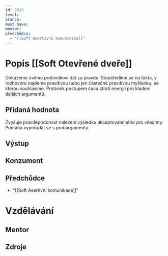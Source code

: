 ```yaml
---
id: 2019
level: 
branch: 
must have: 
mentor: 
předchůdce: 
  - "[[Soft Asertivní komunikace]]"
---
```



# Popis [[Soft Otevřené dveře]]
Dokážeme svému protivníkovi dát za pravdu. Soustředíme se na fakta, v rozhovoru najdeme pravdivou nebo jen částečně pravdivou myšlenku, se kterou souhlasíme. Protivník postupem času ztratí energii pro kladení dalších argumentů.

## Přidaná hodnota
Zvyšuje pravděpodonost nalezení výsledku akceptovatelného pro všechny. Pomáhá vypořádat se s protiargumenty.

## Výstup


## Konzument


## Předchůdce

  - "[[Soft Asertivní komunikace]]"

# Vzdělávání


## Mentor


## Zdroje